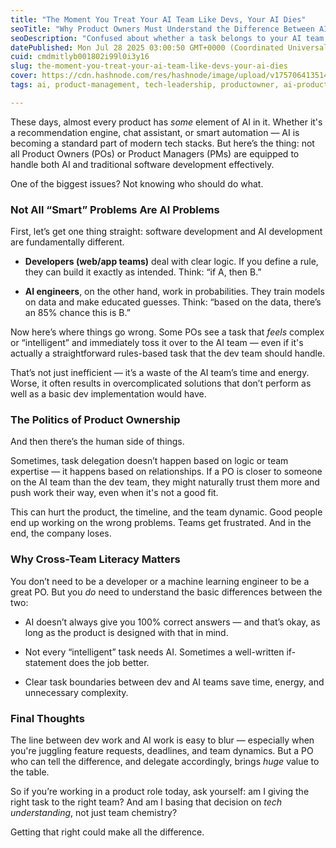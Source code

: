 ```yaml
---
title: "The Moment You Treat Your AI Team Like Devs, Your AI Dies"
seoTitle: "Why Product Owners Must Understand the Difference Between AI and Softw"
seoDescription: "Confused about whether a task belongs to your AI team or dev team? Learn why product owners must understand the difference to avoid costly missteps."
datePublished: Mon Jul 28 2025 03:00:50 GMT+0000 (Coordinated Universal Time)
cuid: cmdmitlyb001802i99l0i3y16
slug: the-moment-you-treat-your-ai-team-like-devs-your-ai-dies
cover: https://cdn.hashnode.com/res/hashnode/image/upload/v1757064135142/f5f74797-b1a3-48b5-90b8-aec94e8ad43e.webp
tags: ai, product-management, tech-leadership, productowner, ai-product-manager, ai-projects

---
```


These days, almost every product has *some* element of AI in it. Whether it's a recommendation engine, chat assistant, or smart automation — AI is becoming a standard part of modern tech stacks. But here’s the thing: not all Product Owners (POs) or Product Managers (PMs) are equipped to handle both AI and traditional software development effectively.

One of the biggest issues? Not knowing who should do what.

### Not All “Smart” Problems Are AI Problems

First, let’s get one thing straight: software development and AI development are fundamentally different.

* **Developers (web/app teams)** deal with clear logic. If you define a rule, they can build it exactly as intended. Think: “if A, then B.”
    
* **AI engineers**, on the other hand, work in probabilities. They train models on data and make educated guesses. Think: “based on the data, there’s an 85% chance this is B.”
    

Now here’s where things go wrong. Some POs see a task that *feels* complex or “intelligent” and immediately toss it over to the AI team — even if it's actually a straightforward rules-based task that the dev team should handle.

That’s not just inefficient — it’s a waste of the AI team’s time and energy. Worse, it often results in overcomplicated solutions that don’t perform as well as a basic dev implementation would have.

### The Politics of Product Ownership

And then there’s the human side of things.

Sometimes, task delegation doesn’t happen based on logic or team expertise — it happens based on relationships. If a PO is closer to someone on the AI team than the dev team, they might naturally trust them more and push work their way, even when it's not a good fit.

This can hurt the product, the timeline, and the team dynamic. Good people end up working on the wrong problems. Teams get frustrated. And in the end, the company loses.

### Why Cross-Team Literacy Matters

You don’t need to be a developer or a machine learning engineer to be a great PO. But you *do* need to understand the basic differences between the two:

* AI doesn’t always give you 100% correct answers — and that’s okay, as long as the product is designed with that in mind.
    
* Not every “intelligent” task needs AI. Sometimes a well-written if-statement does the job better.
    
* Clear task boundaries between dev and AI teams save time, energy, and unnecessary complexity.
    

### Final Thoughts

The line between dev work and AI work is easy to blur — especially when you're juggling feature requests, deadlines, and team dynamics. But a PO who can tell the difference, and delegate accordingly, brings *huge* value to the table.

So if you’re working in a product role today, ask yourself: am I giving the right task to the right team? And am I basing that decision on *tech understanding*, not just team chemistry?

Getting that right could make all the difference.